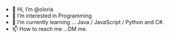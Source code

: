- 👋 Hi, I’m @oloria
- 👀 I’m interested in Programming
- 🌱 I’m currently learning ... Java / JavaScript / Python and C#.
- 📫 How to reach me ...DM me.

<!---
oloria/oloria is a ✨ special ✨ repository because its `README.md` (this file) appears on your GitHub profile.
You can click the Preview link to take a look at your changes.
--->
